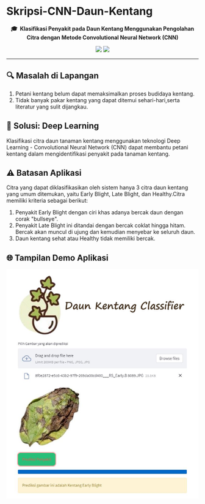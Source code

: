 # Skripsi-CNN-Daun-Kentang


<p align="center">
    <strong>🎓&nbsp; Klasifikasi Penyakit pada Daun Kentang Menggunakan Pengolahan Citra dengan Metode Convolutional Neural Network (CNN)</strong>
</p>

<p align="center">
    <a href="http://kentang-classifier.herokuapp.com/"><img src="https://img.shields.io/badge/project%20site-open-brightgreen"></a>
    <a href="https://torangsitungkir93.github.io/"><img src="https://img.shields.io/badge/author-torangtositungkir.github.io-blue"></a>
</p>

---

## 🔍 Masalah di Lapangan

1. Petani kentang belum dapat memaksimalkan proses budidaya kentang.
2. Tidak banyak pakar kentang yang dapat ditemui sehari-hari,serta literatur yang sulit dijangkau.

## 🚀 Solusi: Deep Learning

Klasifikasi citra daun tanaman kentang menggunakan teknologi Deep Learning - Convolutional Neural Network (CNN) dapat membantu petani kentang dalam mengidentifikasi penyakit pada tanaman kentang.

## ⚠️ Batasan Aplikasi

Citra yang dapat diklasifikasikan oleh sistem hanya 3 citra daun kentang yang umum ditemukan, yaitu Early Blight, Late Blight, dan Healthy.Citra memiliki kriteria sebagai berikut: 
1. Penyakit Early Blight dengan ciri khas adanya bercak daun dengan corak "bullseye".
2. Penyakit Late Blight ini ditandai dengan bercak coklat hingga hitam. Bercak akan muncul di ujung dan kemudian menyebar ke seluruh daun.
3. Daun kentang sehat atau Healthy tidak memiliki bercak.

## 🌐 Tampilan Demo Aplikasi

<img src="assets/demo.JPG">